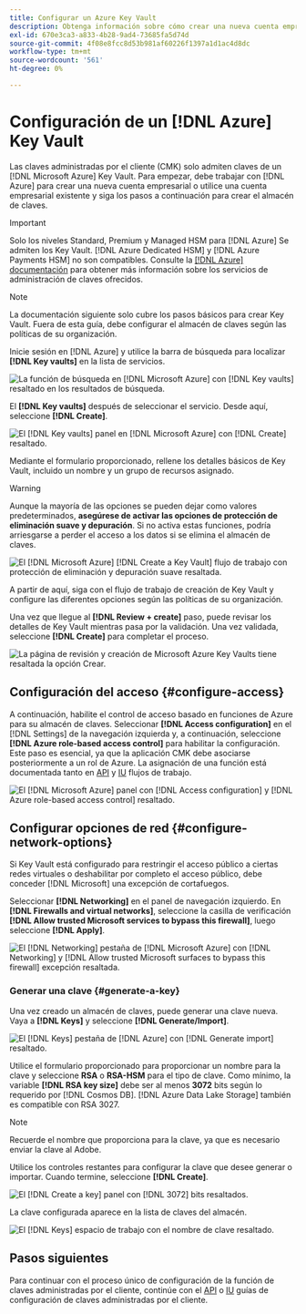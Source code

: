 ```yaml
---
title: Configurar un Azure Key Vault
description: Obtenga información sobre cómo crear una nueva cuenta empresarial con Azure o utilizar una cuenta empresarial existente y crear el almacén de claves.
exl-id: 670e3ca3-a833-4b28-9ad4-73685fa5d74d
source-git-commit: 4f08e8fcc8d53b981af60226f1397a1d1ac4d8dc
workflow-type: tm+mt
source-wordcount: '561'
ht-degree: 0%

---
```


# Configuración de un [!DNL Azure] Key Vault

Las claves administradas por el cliente (CMK) solo admiten claves de un [!DNL Microsoft Azure] Key Vault. Para empezar, debe trabajar con [!DNL Azure] para crear una nueva cuenta empresarial o utilice una cuenta empresarial existente y siga los pasos a continuación para crear el almacén de claves.

>[!IMPORTANT]
>
>Solo los niveles Standard, Premium y Managed HSM para [!DNL Azure] Se admiten los Key Vault. [!DNL Azure Dedicated HSM] y [!DNL Azure Payments HSM] no son compatibles. Consulte la [[!DNL Azure] documentación](https://learn.microsoft.com/en-us/azure/security/fundamentals/key-management#azure-key-management-services) para obtener más información sobre los servicios de administración de claves ofrecidos.

>[!NOTE]
>
>La documentación siguiente solo cubre los pasos básicos para crear Key Vault. Fuera de esta guía, debe configurar el almacén de claves según las políticas de su organización.

Inicie sesión en [!DNL Azure] y utilice la barra de búsqueda para localizar **[!DNL Key vaults]** en la lista de servicios.

![La función de búsqueda en [!DNL Microsoft Azure] con [!DNL Key vaults] resaltado en los resultados de búsqueda.](../../images/governance-privacy-security/customer-managed-keys/access-key-vaults.png)

El **[!DNL Key vaults]** después de seleccionar el servicio. Desde aquí, seleccione **[!DNL Create]**.

![El [!DNL Key vaults] panel en [!DNL Microsoft Azure] con [!DNL Create] resaltado.](../../images/governance-privacy-security/customer-managed-keys/create-key-vault.png)

Mediante el formulario proporcionado, rellene los detalles básicos de Key Vault, incluido un nombre y un grupo de recursos asignado.

>[!WARNING]
>
>Aunque la mayoría de las opciones se pueden dejar como valores predeterminados, **asegúrese de activar las opciones de protección de eliminación suave y depuración**. Si no activa estas funciones, podría arriesgarse a perder el acceso a los datos si se elimina el almacén de claves.
>
>![El [!DNL Microsoft Azure] [!DNL Create a Key Vault] flujo de trabajo con protección de eliminación y depuración suave resaltada.](../../images/governance-privacy-security/customer-managed-keys/basic-config.png)

A partir de aquí, siga con el flujo de trabajo de creación de Key Vault y configure las diferentes opciones según las políticas de su organización.

Una vez que llegue al **[!DNL Review + create]** paso, puede revisar los detalles de Key Vault mientras pasa por la validación. Una vez validada, seleccione **[!DNL Create]** para completar el proceso.

![La página de revisión y creación de Microsoft Azure Key Vaults tiene resaltada la opción Crear.](../../images/governance-privacy-security/customer-managed-keys/finish-creation.png)

## Configuración del acceso {#configure-access}

A continuación, habilite el control de acceso basado en funciones de Azure para su almacén de claves. Seleccionar **[!DNL Access configuration]** en el [!DNL Settings] de la navegación izquierda y, a continuación, seleccione **[!DNL Azure role-based access control]** para habilitar la configuración. Este paso es esencial, ya que la aplicación CMK debe asociarse posteriormente a un rol de Azure. La asignación de una función está documentada tanto en [API](./api-set-up.md#assign-to-role) y [IU](./ui-set-up.md#assign-to-role) flujos de trabajo.

![El [!DNL Microsoft Azure] panel con [!DNL Access configuration] y [!DNL Azure role-based access control] resaltado.](../../images/governance-privacy-security/customer-managed-keys/access-configuration.png)

## Configurar opciones de red {#configure-network-options}

Si Key Vault está configurado para restringir el acceso público a ciertas redes virtuales o deshabilitar por completo el acceso público, debe conceder [!DNL Microsoft] una excepción de cortafuegos.

Seleccionar **[!DNL Networking]** en el panel de navegación izquierdo. En **[!DNL Firewalls and virtual networks]**, seleccione la casilla de verificación **[!DNL Allow trusted Microsoft services to bypass this firewall]**, luego seleccione **[!DNL Apply]**.

![El [!DNL Networking] pestaña de [!DNL Microsoft Azure] con [!DNL Networking] y [!DNL Allow trusted Microsoft surfaces to bypass this firewall] excepción resaltada.](../../images/governance-privacy-security/customer-managed-keys/networking.png)

### Generar una clave {#generate-a-key}

Una vez creado un almacén de claves, puede generar una clave nueva. Vaya a **[!DNL Keys]** y seleccione **[!DNL Generate/Import]**.

![El [!DNL Keys] pestaña de [!DNL Azure] con [!DNL Generate import] resaltado.](../../images/governance-privacy-security/customer-managed-keys/view-keys.png)

Utilice el formulario proporcionado para proporcionar un nombre para la clave y seleccione **RSA** o **RSA-HSM** para el tipo de clave. Como mínimo, la variable **[!DNL RSA key size]** debe ser al menos **3072** bits según lo requerido por [!DNL Cosmos DB]. [!DNL Azure Data Lake Storage] también es compatible con RSA 3027.

>[!NOTE]
>
>Recuerde el nombre que proporciona para la clave, ya que es necesario enviar la clave al Adobe.

Utilice los controles restantes para configurar la clave que desee generar o importar. Cuando termine, seleccione **[!DNL Create]**.

![El [!DNL Create a key] panel con [!DNL 3072] bits resaltados.](../../images/governance-privacy-security/customer-managed-keys/configure-key.png)

La clave configurada aparece en la lista de claves del almacén.

![El [!DNL Keys] espacio de trabajo con el nombre de clave resaltado.](../../images/governance-privacy-security/customer-managed-keys/key-added.png)

## Pasos siguientes

Para continuar con el proceso único de configuración de la función de claves administradas por el cliente, continúe con el [API](./api-set-up.md) o [IU](./ui-set-up.md) guías de configuración de claves administradas por el cliente.
